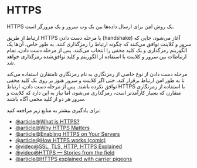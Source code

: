 # HTTPS

HTTPS یک روش امن برای ارسال داده‌ها بین یک وب سرور و یک مرورگر است.

ارتباط از طریق HTTPS با مرحله دست دادن (handshake) آغاز می‌شود، جایی که سرور و کلاینت توافق می‌کنند که چگونه ارتباط را رمزگذاری کنند. به طور خاص، آن‌ها یک الگوریتم رمزگذاری و یک کلید مخفی را انتخاب می‌کنند. پس از مرحله دست دادن، تمام ارتباطات بین سرور و کلاینت با استفاده از الگوریتم و کلید توافق‌شده رمزگذاری خواهد شد.

مرحله دست دادن از نوع خاصی از رمزنگاری به نام رمزنگاری نامتقارن استفاده می‌کند تا به طور امن ارتباط برقرار کند، حتی اگر کلاینت و سرور هنوز بر روی یک کلید مخفی توافق نکرده باشند. پس از مرحله دست دادن، ارتباط HTTPS با استفاده از رمزنگاری متقارن که بسیار کارآمدتر است، رمزگذاری می‌شود، اما نیاز به این دارد که کلاینت و سرور هر دو از کلید مخفی آگاه باشند.

برای یادگیری بیشتر به منابع زیر مراجعه کنید:

- [@article@What is HTTPS?](https://www.cloudflare.com/en-gb/learning/ssl/what-is-https/)
- [@article@Why HTTPS Matters](https://developers.google.com/web/fundamentals/security/encrypt-in-transit/why-https)
- [@article@Enabling HTTPS on Your Servers](https://web.dev/articles/enable-https)
- [@article@How HTTPS works (comic)](https://howhttps.works/)
- [@video@SSL, TLS, HTTP, HTTPS Explained](https://www.youtube.com/watch?v=hExRDVZHhig)
- [@video@HTTPS — Stories from the field](https://www.youtube.com/watch?v=GoXgl9r0Kjk)
- [@article@HTTPS explained with carrier pigeons](https://baida.dev/articles/https-explained-with-carrier-pigeons)
